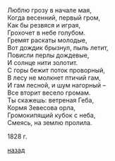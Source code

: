 Люблю грозу в начале мая,  
Когда весенний, первый гром,  
Как бы резвяся и играя,  
Грохочет в небе голубом.  
Гремят раскаты молодые,  
Вот дождик брызнул, пыль летит,  
Повисли перлы дождевые,  
И солнце нити золотит.  
С горы бежит поток проворный,  
В лесу не молкнет птичий гам,  
И гам лесной, и шум нагорный –  
Все вторит весело громам.  
Ты скажешь: ветреная Геба,  
Кормя Зевесова орла,  
Громокипящий кубок с неба,  
Смеясь, на землю пролила.

1828 г.

[назад](./../index.md)